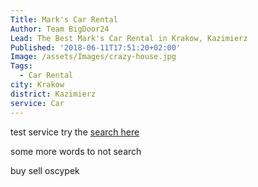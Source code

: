```yaml
---
Title: Mark's Car Rental
Author: Team BigDoor24
Lead: The Best Mark's Car Rental in Krakow, Kazimierz
Published: '2018-06-11T17:51:20+02:00'
Image: /assets/Images/crazy-house.jpg
Tags:
  - Car Rental
city: Krakow
district: Kazimierz
service: Car
---
```

test service
try the [search here](../search.html)

some more words to not search

buy
sell
oscypek
